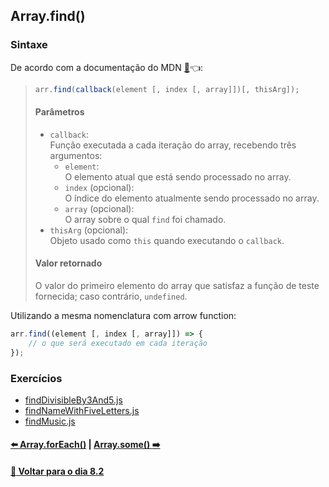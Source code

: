## Array.find()

### Sintaxe
De acordo com a documentação do MDN [:page_facing_up:](https://developer.mozilla.org/pt-BR/docs/Web/JavaScript/Reference/Global_Objects/Array/find):point_left::
> ~~~javascript
> arr.find(callback(element [, index [, array]])[, thisArg]);
> ~~~
> #### Parâmetros
> - `callback`: <br>
> Função executada a cada iteração do array, recebendo três argumentos: 
> 	- `element`: <br>
> 	O elemento atual que está sendo processado no array.
> 	- `index` (opcional): <br>
> 	O índice do elemento atualmente sendo processado no array.
> 	- `array` (opcional): <br>
> 	O array sobre o qual `find` foi chamado.
> - `thisArg` (opcional): <br>
> Objeto usado como `this` quando executando o `callback`.
> #### Valor retornado
> O valor do primeiro elemento do array que satisfaz a função de teste fornecida; caso contrário, `undefined`.

Utilizando a mesma nomenclatura com arrow function:

~~~javascript
arr.find((element [, index [, array]]) => {
	// o que será executado em cada iteração
});
~~~

### Exercícios
- [findDivisibleBy3And5.js](../B-array-find/findDivisibleBy3And5.js)
- [findNameWithFiveLetters.js](../B-array-find/findNameWithFiveLetters.js)
- [findMusic.js](../B-array-find/findMusic.js)

#### [:arrow_left: Array.forEach()](./array-foreach.md#arrayforeach) | [Array.some() :arrow_right:](./array-some.md#arraysome)

#### [:date: Voltar para o dia 8.2](../README.md#82-javascript-es6---higher-order-functions---foreach-find-some-every-sort)
